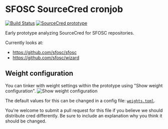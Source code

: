 # SFOSC SourceCred cronjob

[![Build Status](https://drone.sfosc.robin-it.com/api/badges/Beanow/sfosc-sourcecred-cron/status.svg)](https://drone.sfosc.robin-it.com/Beanow/sfosc-sourcecred-cron)
[![SourceCred prototype](https://badgen.net/badge/SourceCred/prototype)](https://beanow.github.io/sfosc-sourcecred-cron/prototype/)

Early prototype analyzing SourceCred for SFOSC repositories.

Currently looks at:

- https://github.com/sfosc/sfosc
- https://github.com/sfosc/wizard

## Weight configuration

You can tinker with weight settings within the prototype using "Show weight configuration".
![Show weight configuration](https://user-images.githubusercontent.com/1400023/58102973-d9506880-7bea-11e9-836f-71d9a6768ab4.png)

The default values for this can be changed in a config file: [`weights.toml`](./weights.toml).

You're welcome to submit a pull request for this file if you believe we should distribute cred differently.
Be sure to include an explanation why you think it should be changed.
